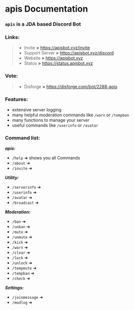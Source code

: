 # apis Documentation

### `apis` is a JDA based Discord Bot

### Links:
> - Invite **»** https://apisbot.xyz/invite
> - Support Server **»** https://apisbot.xyz/discord
> - Website **»** https://apisbot.xyz
> - Status **»** https://status.apisbot.xyz 

### Vote:
> - Disforge **»** https://disforge.com/bot/2288-apis

### Features:
- extensive server logging 
- many helpful moderation commands like `/warn` or `/tempban`
- many functions to manage your server 
- useful commands like `/userinfo` or `/avatar`

### Command list:
***apis:***
- `/help` ➜ shows you all Commands 
- `/about` ➜
- `/invite` ➜

***Utility:***
- `/serverinfo` ➜
- `/userinfo` ➜
- `/avatar` ➜
- `/broadcast` ➜

***Moderation:***
- `/ban` ➜
- `/unban` ➜
- `/mute` ➜
- `/unmute` ➜
- `/kick` ➜
- `/warn` ➜
- `/clear` ➜
- `/lock` ➜
- `/unlock` ➜
- `/tempmute` ➜
- `/tempban` ➜
- `/check` ➜

***Settings:***
- `/joinmessage` ➜
- `/modlog` ➜
